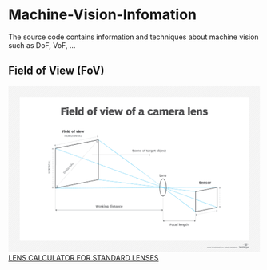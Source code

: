 # Machine-Vision-Infomation
The source code contains information and techniques about machine vision such as DoF, VoF, ...
## Field of View (FoV)
![Field of View](assets/FOV.png)
[LENS CALCULATOR FOR STANDARD LENSES](https://www.get-cameras.com/Lenscalculator)